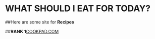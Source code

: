# WHAT SHOULD I EAT FOR TODAY?

##Here are some site for **Recipes**

##**RANK 1**[COOKPAD.COM](cookpad.com)
